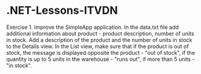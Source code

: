 # .NET-Lessons-ITVDN
Exercise 1.
Improve the SimpleApp application. In the data.txt file add additional information about
product - product description, number of units in stock.
Add a description of the product and the number of units in stock to the Details view.
In the List view, make sure that if the product is out of stock, the message is displayed
opposite the product - "out of stock", if the quantity is up to 5 units in the warehouse - "runs out",
if more than 5 units - "in stock".
